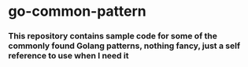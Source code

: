 # go-common-pattern

### This repository contains sample code for some of the commonly found Golang patterns, nothing fancy, just a self reference to use when I need it